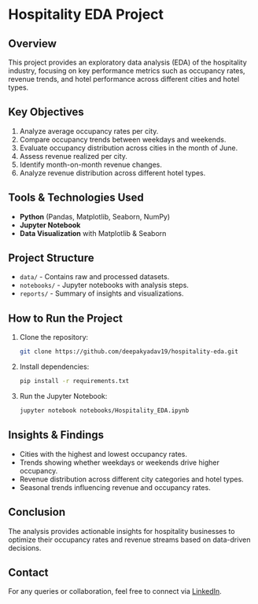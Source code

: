 # Hospitality EDA Project

## Overview
This project provides an exploratory data analysis (EDA) of the hospitality industry, focusing on key performance metrics such as occupancy rates, revenue trends, and hotel performance across different cities and hotel types.

## Key Objectives
1. Analyze average occupancy rates per city.
2. Compare occupancy trends between weekdays and weekends.
3. Evaluate occupancy distribution across cities in the month of June.
4. Assess revenue realized per city.
5. Identify month-on-month revenue changes.
6. Analyze revenue distribution across different hotel types.

## Tools & Technologies Used
- **Python** (Pandas, Matplotlib, Seaborn, NumPy)
- **Jupyter Notebook**
- **Data Visualization** with Matplotlib & Seaborn

## Project Structure
- `data/` - Contains raw and processed datasets.
- `notebooks/` - Jupyter notebooks with analysis steps.
- `reports/` - Summary of insights and visualizations.

## How to Run the Project
1. Clone the repository:
   ```bash
   git clone https://github.com/deepakyadav19/hospitality-eda.git
   ```
2. Install dependencies:
   ```bash
   pip install -r requirements.txt
   ```
3. Run the Jupyter Notebook:
   ```bash
   jupyter notebook notebooks/Hospitality_EDA.ipynb
   ```

## Insights & Findings
- Cities with the highest and lowest occupancy rates.
- Trends showing whether weekdays or weekends drive higher occupancy.
- Revenue distribution across different city categories and hotel types.
- Seasonal trends influencing revenue and occupancy rates.

## Conclusion
The analysis provides actionable insights for hospitality businesses to optimize their occupancy rates and revenue streams based on data-driven decisions.

## Contact
For any queries or collaboration, feel free to connect via [LinkedIn](https://www.linkedin.com/in/deepakyadav19).

